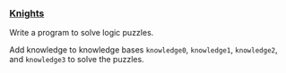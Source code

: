 ### [Knights](https://cs50.harvard.edu/ai/2024/projects/1/knights/)

Write a program to solve logic puzzles.

Add knowledge to knowledge bases `knowledge0`, `knowledge1`, `knowledge2`, and `knowledge3` to solve the puzzles.

